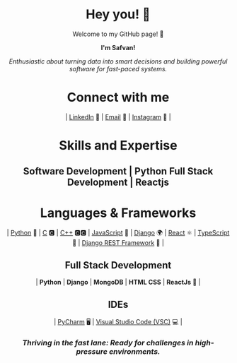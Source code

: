 <div align="center">

# Hey you! 👋
Welcome to my GitHub page! 🎉

<b>I'm Safvan!</b>
  
<i>Enthusiastic about turning data into smart decisions and building powerful software for fast-paced systems.</i>
  
# Connect with me 
| [LinkedIn](https://www.linkedin.com/in/safvanhameed) 🎁 | [Email](safvanhameed5@gmail.com) 📧 | [Instagram](https://www.instagram.com/_safvan.hameed7) 📸 |

# Skills and Expertise
## Software Development | Python Full Stack Development | Reactjs

# Languages & Frameworks
| [Python](https://www.python.org/) 🐍 | [C](https://en.wikipedia.org/wiki/C_(programming_language)) 🅲 | [C++](https://en.wikipedia.org/wiki/C%2B%2B) 🅲🅲 | [JavaScript](https://www.javascript.com/) 📜 | [Django](https://www.djangoproject.com/) 🌍 | [React](https://reactjs.org/) ⚛️ | [TypeScript](https://www.typescriptlang.org/) 📘 | [Django REST Framework](https://www.django-rest-framework.org/) 🔗 |


## Full Stack Development
| **Python**  | **Django**  | **MongoDB** | **HTML CSS**  | **ReactJs** 👀 | 


## IDEs
| [PyCharm](https://jupyterlab.readthedocs.io/en/stable/) 🖥️ | [Visual Studio Code (VSC)](https://code.visualstudio.com/) 💻 |

### <i>Thriving in the fast lane: Ready for challenges in high-pressure environments.</i>

</div>
